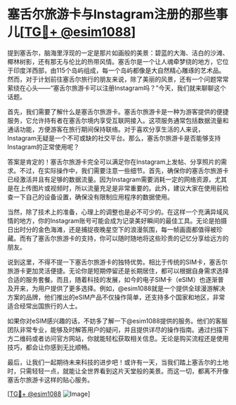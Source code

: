 # 塞舌尔旅游卡与Instagram注册的那些事儿[[TG💪+ @esim1088](https://t.me/s/esim1088)]

提到塞舌尔，脑海里浮现的一定是那片如画般的美景：碧蓝的大海、洁白的沙滩、椰林树影，还有那无与伦比的热带风情。塞舌尔是一个让人魂牵梦绕的地方，它位于印度洋西部，由115个岛屿组成，每一个岛屿都像是大自然精心雕琢的艺术品。然而，对于计划前往塞舌尔旅行的朋友来说，除了美丽的风景，还有一个问题常常萦绕在心头——“塞舌尔旅游卡可以注册Instagram吗？”今天，我们就来聊聊这个话题。

首先，我们需要了解什么是塞舌尔旅游卡。塞舌尔旅游卡是一种为游客提供的便捷服务，它允许持有者在塞舌尔境内享受互联网接入。这项服务通常包括数据流量和通话功能，方便游客在旅行期间保持联络。对于喜欢分享生活的人来说，Instagram无疑是一个不可或缺的社交平台。那么，塞舌尔旅游卡是否能够支持Instagram的正常使用呢？

答案是肯定的！塞舌尔旅游卡完全可以满足你在Instagram上发帖、分享照片的需求。不过，在实际操作中，我们需要注意一些细节。首先，确保你的塞舌尔旅游卡已经激活并且有足够的数据流量。因为Instagram需要消耗一定的网络资源，尤其是在上传图片或视频时，所以流量充足是非常重要的。此外，建议大家在使用前检查一下自己的设备设置，确保没有限制应用程序的数据使用。

当然，除了技术上的准备，心理上的调整也是必不可少的。在这样一个充满异域风情的地方，你的Instagram账号可能会成为记录美好瞬间的最佳工具。无论是拍摄日出时分的金色海滩，还是捕捉夜晚星空下的浪漫氛围，每一帧画面都值得被珍藏。而有了塞舌尔旅游卡的支持，你可以随时随地将这些珍贵的记忆分享给远方的朋友。

说到这里，不得不提一下塞舌尔旅游卡的独特优势。相比于传统的SIM卡，塞舌尔旅游卡更加灵活便捷。无论你是短期停留还是长期居住，都可以根据自身需求选择合适的服务套餐。而且，随着科技的发展，如今的电子SIM卡（eSIM）也逐渐普及开来，为用户提供了更多选择。例如，@esim1088就是一个提供全球漫游解决方案的品牌，他们推出的eSIM产品不仅操作简单，还支持多个国家和地区，非常适合经常出国旅行的人士。

如果你对eSIM感兴趣的话，不妨多了解一下@esim1088提供的服务。他们的客服团队非常专业，能够及时解答用户的疑问，并且提供详尽的操作指南。通过扫描下方二维码或者访问官方网站，你就能轻松获取相关信息。无论是购买流程还是使用技巧，都会让你感到无比顺畅。

最后，让我们一起期待未来科技的进步吧！或许有一天，当我们踏上塞舌尔的土地时，只需轻轻一点，就能让全世界看到这片天堂般的美景。而这一切，都离不开像塞舌尔旅游卡这样的贴心服务。

[[TG💪+ @esim1088](https://t.me/s/esim1088) ![Image](https://i.postimg.cc/4NQfJmqS/Snipaste-2025-05-13-00-14-12.png)]